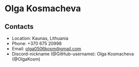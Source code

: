 # Olga Kosmacheva

## Contacts

- Location: Kaunas, Lithuania
- Phone: +370 675 20998
- Email: olga0506kosm@gmail.com
- Discord-nickname (@GitHub-username): Olga Kosmacheva (@OlgaKosm)

